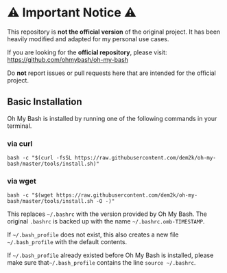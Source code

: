 # ⚠️ Important Notice ⚠️

This repository is **not the official version** of the original project. It has been heavily modified and adapted for my personal use cases.  

If you are looking for the **official repository**, please visit: https://github.com/ohmybash/oh-my-bash

Do **not** report issues or pull requests here that are intended for the official project.  

## Basic Installation

Oh My Bash is installed by running one of the following commands in your terminal.

### via curl

```shell
bash -c "$(curl -fsSL https://raw.githubusercontent.com/dem2k/oh-my-bash/master/tools/install.sh)"
```

### via wget

```shell
bash -c "$(wget https://raw.githubusercontent.com/dem2k/oh-my-bash/master/tools/install.sh -O -)"
```

This replaces `~/.bashrc` with the version provided by Oh My Bash. The original `.bashrc` is backed up with the name `~/.bashrc.omb-TIMESTAMP`.

If `~/.bash_profile` does not exist, this also creates a new file `~/.bash_profile` with the default contents.

If `~/.bash_profile` already existed before Oh My Bash is installed, please make sure that`~/.bash_profile` contains the line `source ~/.bashrc`.
